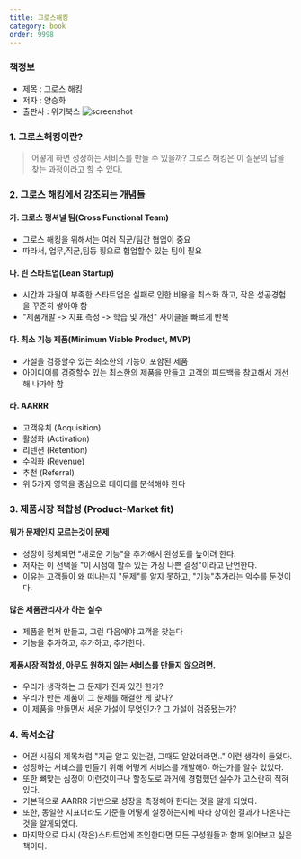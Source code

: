 ```yaml
---
title: 그로스해킹
category: book
order: 9998
---
```


### 책정보

* 제목 : 그로스 해킹
* 저자 : 양승화
* 출판사 : 위키북스
![screenshot](../../../images/202205/growth_hacking.png)

### 1. 그로스해킹이란?

> 어떻게 하면 성장하는 서비스를 만들 수 있을까?
> 그로스 해킹은 이 질문의 답을 찾는 과정이라고 할 수 있다.


### 2. 그로스 해킹에서 강조되는 개념들

#### 가. 크로스 펑셔널 팀(Cross Functional Team)

* 그로스 해킹을 위해서는 여러 직군/팀간 협업이 중요
* 따라서, 업무,직군,팀등 횡으로 협업할수 있는 팀이 필요

#### 나. 린 스타트업(Lean Startup)

* 시간과 자원이 부족한 스타트업은 실패로 인한 비용을 최소화 하고, 작은 성공경험을 꾸준히 쌓아야 함
* "제품개발 -> 지표 측정 -> 학습 및 개선" 사이클을 빠르게 반복

#### 다. 최소 기능 제품(Minimum Viable Product, MVP)

* 가설을 검증할수 있는 최소한의 기능이 포함된 제품
* 아이디어를 검증할수 있는 최소한의 제품을 만들고 고객의 피드백을 참고해서 개선해 나가야 함

#### 라. AARRR

* 고객유치 (Acquisition)
* 활성화 (Activation)
* 리텐션 (Retention)
* 수익화 (Revenue)
* 추천 (Referral)
* 위 5가지 영역을 중심으로 데이터를 분석해야 한다



### 3. 제품시장 적합성 (Product-Market fit)

#### 뭐가 문제인지 모르는것이 문제

* 성장이 정체되면 "새로운 기능"을 추가해서 완성도를 높이려 한다.
* 저자는 이 선택을 "이 시점에 할수 있는 가장 나쁜 결정"이라고 단언한다.
* 이유는 고객들이 왜 떠나는지 "문제"를 알지 못하고, "기능"추가라는 악수를 둔것이다.

#### 많은 제품관리자가 하는 실수

* 제품을 먼저 만들고, 그런 다음에야 고객을 찾는다
* 기능을 추가하고, 추가하고, 추가한다.

#### 제품시장 적합성, 아무도 원하지 않는 서비스를 만들지 않으려면.

* 우리가 생각하는 그 문제가 진짜 있긴 한가?
* 우리가 만든 제품이 그 문제를 해결한 게 맞나?
* 이 제품을 만들면서 세운 가설이 무엇인가? 그 가설이 검증됐는가?


### 4. 독서소감

* 어떤 시집의 제목처럼 "지금 알고 있는걸, 그때도 알았더라면.." 이런 생각이 들었다.
* 성장하는 서비스를 만들기 위해 어떻게 서비스를 개발해야 하는가를 알수 있었다.
* 또한 뼈맞는 심정이 이런것이구나 할정도로 과거에 경험했던 실수가 고스란히 적혀있다.
* 기본적으로 AARRR 기반으로 성장을 측정해야 한다는 것을 알게 되었다.
* 또한, 동일한 지표더라도 기준을 어떻게 설정하는지에 따라 상이한 결과가 나온다는것을 알게되었다.
* 마지막으로 다시 (작은)스타트업에 조인한다면 모든 구성원들과 함께 읽어보고 싶은 책이다.